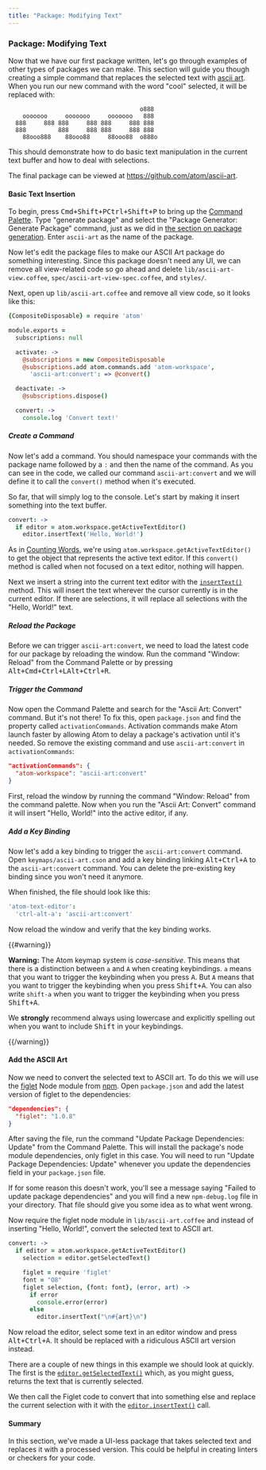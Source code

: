 ```yaml
---
title: "Package: Modifying Text"
---
```

### Package: Modifying Text

Now that we have our first package written, let's go through examples of other types of packages we can make. This section will guide you though creating a simple command that replaces the selected text with [ascii art](https://en.wikipedia.org/wiki/ASCII_art). When you run our new command with the word "cool" selected, it will be replaced with:

```
                                     o888
    ooooooo     ooooooo     ooooooo   888
  888     888 888     888 888     888 888
  888         888     888 888     888 888
    88ooo888    88ooo88     88ooo88  o888o

```

This should demonstrate how to do basic text manipulation in the current text buffer and how to deal with selections.

The final package can be viewed at https://github.com/atom/ascii-art.

#### Basic Text Insertion

To begin, press <kbd class="platform-mac">Cmd+Shift+P</kbd><kbd class="platform-windows platform-linux">Ctrl+Shift+P</kbd> to bring up the [Command Palette](https://github.com/atom/command-palette). Type "generate package" and select the "Package Generator: Generate Package" command, just as we did in [the section on package generation](/hacking-atom/sections/package-word-count/#package-generator). Enter `ascii-art` as the name of the package.

Now let's edit the package files to make our ASCII Art package do something interesting. Since this package doesn't need any UI, we can remove all view-related code so go ahead and delete `lib/ascii-art-view.coffee`, `spec/ascii-art-view-spec.coffee`, and `styles/`.

Next, open up `lib/ascii-art.coffee` and remove all view code, so it looks like this:

```coffeescript
{CompositeDisposable} = require 'atom'

module.exports =
  subscriptions: null

  activate: ->
    @subscriptions = new CompositeDisposable
    @subscriptions.add atom.commands.add 'atom-workspace',
      'ascii-art:convert': => @convert()

  deactivate: ->
    @subscriptions.dispose()

  convert: ->
    console.log 'Convert text!'
```

##### Create a Command

Now let's add a command. You should namespace your commands with the package name followed by a `:` and then the name of the command. As you can see in the code, we called our command `ascii-art:convert` and we will define it to call the `convert()` method when it's executed.

So far, that will simply log to the console. Let's start by making it insert something into the text buffer.

```coffeescript
convert: ->
  if editor = atom.workspace.getActiveTextEditor()
    editor.insertText('Hello, World!')
```

As in [Counting Words](/hacking-atom/sections/package-word-count/#counting-the-words), we're using `atom.workspace.getActiveTextEditor()` to get the object that represents the active text editor. If this `convert()` method is called when not focused on a text editor, nothing will happen.

Next we insert a string into the current text editor with the [`insertText()`](https://atom.io/docs/api/latest/TextEditor#instance-insertText) method. This will insert the text wherever the cursor currently is in the current editor. If there are selections, it will replace all selections with the "Hello, World!" text.

##### Reload the Package

Before we can trigger `ascii-art:convert`, we need to load the latest code for our package by reloading the window. Run the command "Window: Reload" from the Command Palette or by pressing <kbd class="platform-mac">Alt+Cmd+Ctrl+L</kbd><kbd class="platform-windows platform-linux">Alt+Ctrl+R</kbd>.

##### Trigger the Command

Now open the Command Palette and search for the "Ascii Art: Convert" command. But it's not there! To fix this, open `package.json` and find the property called `activationCommands`. Activation commands make Atom launch faster by allowing Atom to delay a package's activation until it's needed. So remove the existing command and use `ascii-art:convert` in `activationCommands`:

```json
"activationCommands": {
  "atom-workspace": "ascii-art:convert"
}
```

First, reload the window by running the command "Window: Reload" from the command palette. Now when you run the "Ascii Art: Convert" command it will insert "Hello, World!" into the active editor, if any.

##### Add a Key Binding

Now let's add a key binding to trigger the `ascii-art:convert` command. Open `keymaps/ascii-art.cson` and add a key binding linking <kbd class="platform-all">Alt+Ctrl+A</kbd> to the `ascii-art:convert` command. You can delete the pre-existing key binding since you won't need it anymore.

When finished, the file should look like this:

```coffeescript
'atom-text-editor':
  'ctrl-alt-a': 'ascii-art:convert'
```

Now reload the window and verify that the key binding works.

{{#warning}}

**Warning:** The Atom keymap system is *case-sensitive*. This means that there is a distinction between `a` and `A` when creating keybindings. `a` means that you want to trigger the keybinding when you press <kbd class="platform-all">A</kbd>. But `A` means that you want to trigger the keybinding when you press <kbd class="platform-all">Shift+A</kbd>. You can also write `shift-a` when you want to trigger the keybinding when you press <kbd class="platform-all">Shift+A</kbd>.

We **strongly** recommend always using lowercase and explicitly spelling out when you want to include <kbd class="platform-all">Shift</kbd> in your keybindings.

{{/warning}}

#### Add the ASCII Art

Now we need to convert the selected text to ASCII art. To do this we will use the [figlet](https://npmjs.org/package/figlet) Node module from [npm](https://npmjs.org/). Open `package.json` and add the latest version of figlet to the dependencies:

```json
"dependencies": {
  "figlet": "1.0.8"
}
```

After saving the file, run the command "Update Package Dependencies: Update" from the Command Palette. This will install the package's node module dependencies, only figlet in this case. You will need to run "Update Package Dependencies: Update" whenever you update the dependencies field in your `package.json` file.

If for some reason this doesn't work, you'll see a message saying "Failed to update package dependencies" and you will find a new `npm-debug.log` file in your directory. That file should give you some idea as to what went wrong.

Now require the figlet node module in `lib/ascii-art.coffee` and instead of inserting "Hello, World!", convert the selected text to ASCII art.

```coffeescript
convert: ->
  if editor = atom.workspace.getActiveTextEditor()
    selection = editor.getSelectedText()

    figlet = require 'figlet'
    font = "O8"
    figlet selection, {font: font}, (error, art) ->
      if error
        console.error(error)
      else
        editor.insertText("\n#{art}\n")
```

Now reload the editor, select some text in an editor window and press <kbd class="platform-all">Alt+Ctrl+A</kbd>. It should be replaced with a ridiculous ASCII art version instead.

There are a couple of new things in this example we should look at quickly. The first is the [`editor.getSelectedText()`](https://atom.io/docs/api/latest/TextEditor#instance-getSelectedText) which, as you might guess, returns the text that is currently selected.

We then call the Figlet code to convert that into something else and replace the current selection with it with the [`editor.insertText()`](https://atom.io/docs/api/latest/TextEditor#instance-insertText) call.

#### Summary

In this section, we've made a UI-less package that takes selected text and replaces it with a processed version. This could be helpful in creating linters or checkers for your code.
